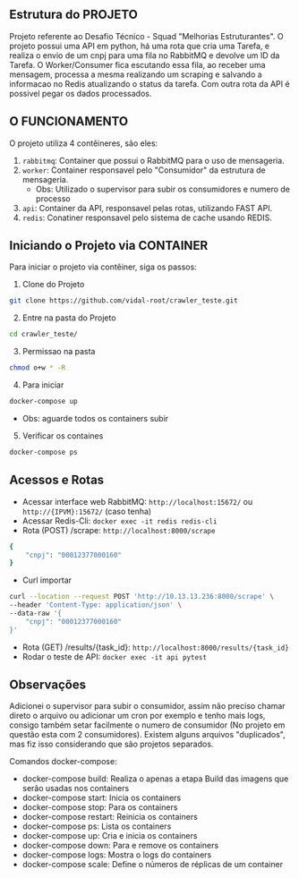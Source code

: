 ## Estrutura do PROJETO

Projeto referente ao Desafio Técnico - Squad "Melhorias Estruturantes". O projeto possui uma API em python, há uma rota que cria uma Tarefa, e realiza o envio de um cnpj para uma fila no RabbitMQ e devolve um ID da Tarefa. O Worker/Consumer fica escutando essa fila, ao receber uma mensagem, processa a mesma realizando um scraping e salvando a informacao no Redis atualizando o status da tarefa. Com outra rota da API é possivel pegar os dados processados.

## O FUNCIONAMENTO

O projeto utiliza 4 contêineres, são eles:

1. `rabbitmq`: Container que possui o RabbitMQ para o uso de mensageria.
2. `worker`: Container responsavel pelo "Consumidor" da estrutura de mensageria.
    - Obs: Utilizado o supervisor para subir os consumidores e numero de processo
3. `api`: Container da API, responsavel pelas rotas, utilizando FAST API.
4. `redis`: Conatiner responsavel pelo sistema de cache usando REDIS.

## Iniciando o Projeto via CONTAINER

Para iniciar o projeto via contêiner, siga os passos:

1. Clone do Projeto
```sh
git clone https://github.com/vidal-root/crawler_teste.git
```
2. Entre na pasta do Projeto
```sh
cd crawler_teste/
```
3. Permissao na pasta
```sh
chmod o+w * -R
```
4. Para iniciar
```sh
docker-compose up
```
- Obs: aguarde todos os containers subir
5. Verificar os containes
```sh
docker-compose ps
```

## Acessos e Rotas
- Acessar interface web RabbitMQ: `http://localhost:15672/` ou `http://{IPVM}:15672/` (caso tenha)
- Acessar Redis-Cli: `docker exec -it redis redis-cli`
- Rota (POST) /scrape: `http://localhost:8000/scrape`
```sh
{
    "cnpj": "00012377000160"
}
```
- Curl importar
```sh
curl --location --request POST 'http://10.13.13.236:8000/scrape' \
--header 'Content-Type: application/json' \
--data-raw '{
    "cnpj": "00012377000160"
}'
```
- Rota (GET) /results/{task_id}: `http://localhost:8000/results/{task_id}`
- Rodar o teste de API: `docker exec -it api pytest`

## Observações
Adicionei o supervisor para subir o consumidor, assim não preciso chamar direto o arquivo ou adicionar um cron por exemplo e tenho mais logs, consigo também setar facilmente o numero de consumidor (No projeto em questão esta com 2 consumidores).
Existem alguns arquivos "duplicados", mas fiz isso considerando que são projetos separados.

Comandos docker-compose:
- docker-compose build: Realiza o apenas a etapa Build das imagens que serão usadas nos containers
- docker-compose start: Inicia os containers
- docker-compose stop: Para os containers
- docker-compose restart: Reinicia os containers
- docker-compose ps: Lista os containers
- docker-compose up: Cria e inicia os containers
- docker-compose down: Para e remove os containers
- docker-compose logs: Mostra o logs do containers
- docker-compose scale: Define o números de réplicas de um container
